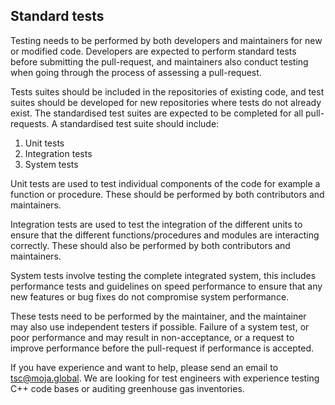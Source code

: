## Standard tests

Testing needs to be performed by both developers and maintainers for new or modified code. Developers are expected to perform standard tests before submitting the pull-request, and maintainers also conduct testing when going through the process of assessing a pull-request.

Tests suites should be included in the repositories of existing code, and test suites should be developed for new repositories where tests do not already exist.
The standardised test suites are expected to be completed for all pull-requests. A standardised test suite should include:

1.  Unit tests
2.  Integration tests
3.  System tests

Unit tests are used to test individual components of the code for example a function or procedure. These should be performed by both contributors and maintainers.

Integration tests are used to test the integration of the different units to ensure that the different functions/procedures and modules are interacting correctly. These should also be performed by both contributors and maintainers.

System tests involve testing the complete integrated system, this includes performance tests and guidelines on speed performance to ensure that any new features or bug fixes do not compromise system performance. 

These tests need to be performed by the maintainer, and the maintainer may also use independent testers if possible. Failure of a system test, or poor performance and may result in non-acceptance, or a request to improve performance before the pull-request if performance is accepted.

If you have experience and want to help, please send an email to [tsc@moja.global](mailto:tsc@moja.global). We are looking for test engineers with experience testing C++ code bases or auditing greenhouse gas inventories.
